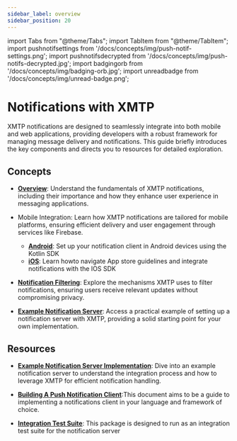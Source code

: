 ```yaml
---
sidebar_label: overview
sidebar_position: 20
---
```


import Tabs from "@theme/Tabs";
import TabItem from "@theme/TabItem";
import pushnotifsettings from '/docs/concepts/img/push-notif-settings.png';
import pushnotifsdecrypted from '/docs/concepts/img/push-notifs-decrypted.jpg';
import badgingorb from '/docs/concepts/img/badging-orb.jpg';
import unreadbadge from '/docs/concepts/img/unread-badge.png';

# Notifications with XMTP

XMTP notifications are designed to seamlessly integrate into both mobile and web applications, providing developers with a robust framework for managing message delivery and notifications. This guide briefly introduces the key components and directs you to resources for detailed exploration.

## Concepts

- [**Overview**](./overview): Understand the fundamentals of XMTP notifications, including their importance and how they enhance user experience in messaging applications.

- Mobile Integration: Learn how XMTP notifications are tailored for mobile platforms, ensuring efficient delivery and user engagement through services like Firebase.

  - [**Android**](./android): Set up your notification client in Android devices using the Kotlin SDK
  - [**iOS**](./ios): Learn howto navigate App store guidelines and integrate notifications with the IOS SDK

- [**Notification Filtering**](./filtering): Explore the mechanisms XMTP uses to filter notifications, ensuring users receive relevant updates without compromising privacy.

- [**Example Notification Server**](./server): Access a practical example of setting up a notification server with XMTP, providing a solid starting point for your own implementation.

## Resources

- [**Example Notification Server Implementation**](https://github.com/xmtp/example-notification-server-go): Dive into an example notification server to understand the integration process and how to leverage XMTP for efficient notification handling.

- [**Building A Push Notification Client**](https://github.com/xmtp/example-notification-server-go/blob/main/docs/notifications-client-guide.md):This document aims to be a guide to implementing a notifications client in your language and framework of choice.

- [**Integration Test Suite**](https://github.com/xmtp/example-notification-server-go/blob/main/integration/README.md): This package is designed to run as an integration test suite for the notification server
